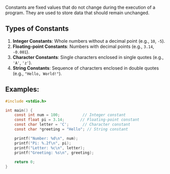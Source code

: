 
Constants are fixed values that do not change during the execution of a program. They are used to store data that should remain unchanged.

## Types of Constants

1. **Integer Constants**: Whole numbers without a decimal point (e.g., `10`, `-5`).
2. **Floating-point Constants**: Numbers with decimal points (e.g., `3.14`, `-0.001`).
3. **Character Constants**: Single characters enclosed in single quotes (e.g., `'A'`, `'z'`).
4. **String Constants**: Sequence of characters enclosed in double quotes (e.g., `"Hello, World!"`).

## Examples:

```c
#include <stdio.h>

int main() {
    const int num = 100;          // Integer constant
    const float pi = 3.14;       // Floating-point constant
    const char letter = 'C';      // Character constant
    const char *greeting = "Hello"; // String constant

    printf("Number: %d\n", num);
    printf("Pi: %.2f\n", pi);
    printf("Letter: %c\n", letter);
    printf("Greeting: %s\n", greeting);
    
    return 0;
}
